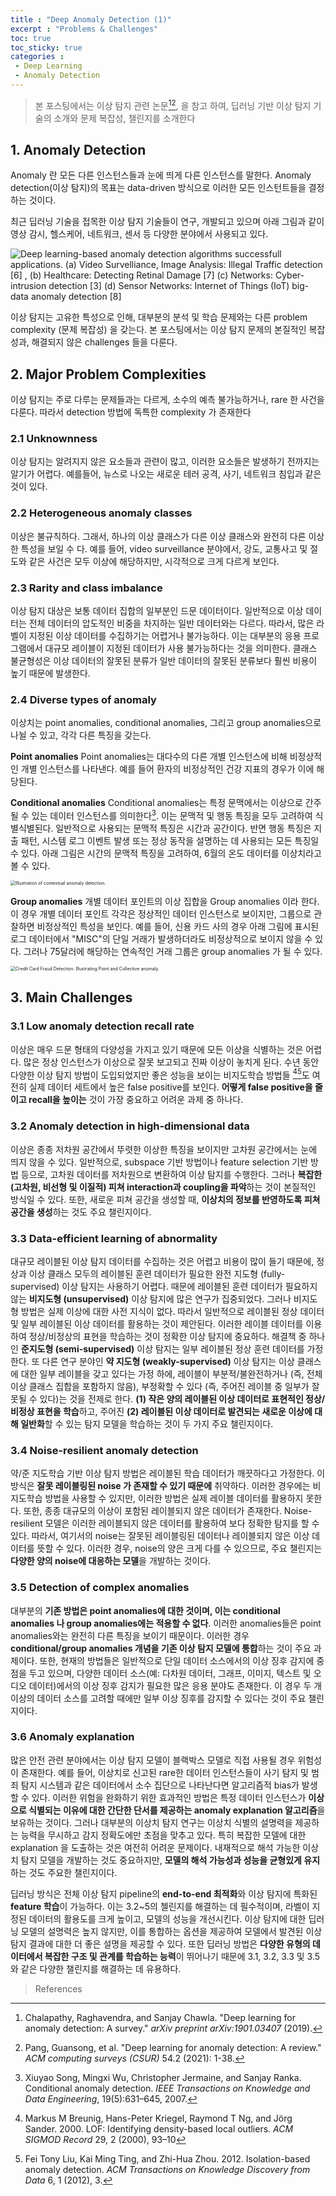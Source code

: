 ```yaml
---
title : "Deep Anomaly Detection (1)"
excerpt : "Problems & Challenges"
toc: true
toc_sticky: true
categories :	
 - Deep Learning
 - Anomaly Detection
---
```


> 본 포스팅에서는 이상 탐지 관련 논문[^1][^2], 을 참고 하여,
> 딥러닝 기반 이상 탐지 기술의 소개와 문제 복잡성, 챌린지를 소개한다



## 1. Anomaly Detection

Anomaly 란 모든 다른 인스턴스들과 눈에 띄게 다른 인스턴스를 말한다. 
Anomaly detection(이상 탐지)의 목표는 data-driven 방식으로 이러한 모든 인스턴트들을 결정하는 것이다. 

최근 딥러닝 기술을 접목한 이상 탐지 기술들이 연구, 개발되고 있으며
아래 그림과 같이 영상 감시, 헬스케어, 네트워크, 센서 등 다양한 분야에서 사용되고 있다. 

![Deep learning-based anomaly detection algorithms successfull applications. (a) Video Survelliance, Image Analysis: Illegal Traffic detection [6] , (b) Healthcare: Detecting Retinal Damage [7] (c) Networks: Cyber-intrusion detection [3] (d) Sensor Networks: Internet of Things (IoT) big-data anomaly detection [8]](https://www.researchgate.net/profile/Raghavendra-Chalapathy/publication/330357393/figure/fig8/AS:715655020023809@1547636861210/Deep-learning-based-anomaly-detection-algorithms-successfull-applications-a-Video.ppm)





이상 탐지는 고유한 특성으로 인해, 대부분의 분석 및 학습 문제와는 다른 problem complexity (문제 복잡성) 을 갖는다. 
본 포스팅에서는 이상 탐지 문제의 본질적인 복잡성과, 해결되지 않은 challenges 들을 다룬다.



## 2. Major Problem Complexities

이상 탐지는 주로 다루는 문제들과는 다르게, 소수의 예측 불가능하거나, rare 한 사건을 다룬다. 
따라서 detection 방법에 독특한 complexity 가 존재한다 

### 2.1 Unknownness

이상 탐지는 알려지지 않은 요소들과 관련이 많고, 이러한 요소들은 발생하기 전까지는 알기가 어렵다. 예를들어,  뉴스로 나오는 새로운 테러 공격, 사기, 네트워크 침입과 같은 것이 있다.

### 2.2 Heterogeneous anomaly classes

이상은 불규칙하다. 그래서, 하나의 이상 클래스가 다른 이상 클래스와 완전히 다른 이상한 특성을 보일 수 다. 예를 들어, video surveillance 분야에서, 강도, 교통사고 및 절도와 같은 사건은 모두 이상에 해당하지만, 시각적으로 크게 다르게 보인다.

### 2.3 Rarity and class imbalance

이상 탐지 대상은 보통 데이터 집합의 일부분인 드문 데이터이다. 일반적으로 이상 데이터는 전체 데이터의 압도적인 비중을 차지하는 일반 데이터와는 다르다. 
따라서, 많은 라벨이 지정된 이상 데이터를 수집하기는 어렵거나 불가능하다. 
이는 대부분의 응용 프로그램에서 대규모 레이블이 지정된 데이터가 사용 불가능하다는 것을 의미한다. 
클래스 불균형성은 이상 데이터의 잘못된 분류가 일반 데이터의 잘못된 분류보다 훨씬 비용이 높기 때문에 발생한다.

### 2.4 Diverse types of anomaly 

이상치는 point anomalies, conditional anomalies, 그리고 group anomalies으로 나뉠 수 있고, 각각 다른 특징을 갖는다. 

**Point anomalies**
Point anomalies는 대다수의 다른 개별 인스턴스에 비해 비정상적인 개별 인스턴스를 나타낸다. 예를 들어 환자의 비정상적인 건강 지표의 경우가 이에 해당된다. 

**Conditional anomalies**
Conditional anomalies는 특정 문맥에서는 이상으로 간주될 수 있는 데이터 인스턴스를 의미한다[^3]. 이는 문맥적 및 행동 특징을 모두 고려하여 식별식별된다. 일반적으로 사용되는 문맥적 특징은 시간과 공간이다. 
반면 행동 특징은 지출 패턴, 시스템 로그 이벤트 발생 또는 정상 동작을 설명하는 데 사용되는 모든 특징일 수 있다. 아래 그림은 시간의 문맥적 특징을 고려하여, 6월의 온도 데이터를 이상치라고 볼 수 있다. 

 

<img src="https://www.researchgate.net/profile/Raghavendra-Chalapathy/publication/330357393/figure/fig5/AS:714814963863553@1547436576453/Illustration-of-contextual-anomaly-detection.ppm" alt="Illustration of contextual anomaly detection." style="zoom:50%;" />



**Group anomalies**
개별 데이터 포인트의 이상 집합을 Group anomalies 이라 한다. 이 경우 개별 데이터 포인트 각각은 정상적인 데이터 인스턴스로 보이지만, 그룹으로 관찰하면 비정상적인 특성을 보인다. 
예를 들어, 신용 카드 사의 경우 아래 그림에 표시된 로그 데이터에서 "MISC"의 단일 거래가 발생하더라도 비정상적으로 보이지 않을 수 있다. 그러나 75달러에 해당하는 연속적인 거래 그룹은 group anomalies 가 될 수 있다. 

<img src="https://www.researchgate.net/profile/Raghavendra-Chalapathy/publication/330357393/figure/fig6/AS:714814963863554@1547436576542/Credit-Card-Fraud-Detection-Illustrating-Point-and-Collective-anomaly.ppm" alt="Credit Card Fraud Detection: Illustrating Point and Collective anomaly." style="zoom:50%;" />



## 3. Main Challenges



### 3.1 Low anomaly detection recall rate

이상은 매우 드문 형태의 다양성을 가지고 있기 때문에 모든 이상을 식별하는 것은 어렵다. 많은 정상 인스턴스가 이상으로 잘못 보고되고 진짜 이상이 놓치게 된다. 수년 동안 다양한 이상 탐지 방법이 도입되었지만 좋은 성능을 보이는 비지도학습 방법들 [^4][^5]도 여전히 실제 데이터 세트에서 높은 false positive를 보인다. **어떻게 false positive을 줄이고 recall을 높이는** 것이 가장 중요하고 어려운 과제 중 하나다.



### 3.2 Anomaly detection in high-dimensional data

이상은 종종 저차원 공간에서 뚜렷한 이상한 특징을 보이지만 고차원 공간에서는 눈에 띄지 않을 수 있다. 
일반적으로, subspace 기반 방법이나 feature selection 기반 방법 등으로, 고차원 데이터를 저차원으로 변환하여 이상 탐지를 수행한다.  그러나 **복잡한 (고차원, 비선형 및 이질적) 피쳐 interaction과 coupling을 파악**하는 것이 본질적인 방식일 수 있다. 또한, 새로운 피쳐 공간을 생성할 때, **이상치의 정보를 반영하도록 피쳐 공간을 생성**하는 것도 주요 챌린지이다. 



### 3.3 Data-efficient learning of abnormality

대규모 레이블된 이상 탐지 데이터를 수집하는 것은 어렵고 비용이 많이 들기 때문에, 정상과 이상 클래스 모두의 레이블된 훈련 데이터가 필요한 완전 지도형 (fully-supervised) 이상 탐지는 사용하기 어렵다. 
때문에 레이블된 훈련 데이터가 필요하지 않는 **비지도형 (unsupervised)** 이상 탐지에 많은 연구가 집중되었다. 그러나 비지도형 방법은 실제 이상에 대한 사전 지식이 없다. 따라서 일반적으로 레이블된 정상 데이터 및 일부 레이블된 이상 데이터를 활용하는 것이 제안된다. 
이러한 레이블 데이터를 이용하여 정상/비정상의 표현을 학습하는 것이 정확한 이상 탐지에 중요하다. 해결책 중 하나인 **준지도형 (semi-supervised)** 이상 탐지는 일부 레이블된 정상 훈련 데이터를 가정한다. 
또 다른 연구 분야인 **약 지도형 (weakly-supervised)** 이상 탐지는 이상 클래스에 대한 일부 레이블을 갖고 있다는 가정 하에, 레이블이 부분적/불완전하거나 (즉, 전체 이상 클래스 집합을 포함하지 않음), 부정확할 수 있다 (즉, 주어진 레이블 중 일부가 잘못될 수 있다)는 것을 전제로 한다. 
**(1) 작은 양의 레이블된 이상 데이터로 표현적인 정상/비정상 표현을 학습**하고, 주어진 **(2) 레이블된 이상 데이터로 발견되는 새로운 이상에 대해 일반화**할 수 있는 탐지 모델을 학습하는 것이 두 가지 주요 챌린지이다.



### 3.4 Noise-resilient anomaly detection

약/준 지도학습 기반 이상 탐지 방법은 레이블된 학습 데이터가 깨끗하다고 가정한다. 
이 방식은 **잘못 레이블링된 noise 가 존재할 수 있기 때문에** 취약하다. 이러한 경우에는 비지도학습 방법을 사용할 수 있지만, 이러한 방법은 실제 레이블 데이터를 활용하지 못한다. 
또한, 종종 대규모의 이상이 포함된 레이블되지 않은 데이터가 존재한다. Noise-resilient 모델은 이러한 레이블되지 않은 데이터를 활용하여 보다 정확한 탐지를 할 수 있다. 따라서, 여기서의 noise는 잘못된 레이블링된 데이터나 레이블되지 않은 이상 데이터를 뜻할 수 있다. 이러한 경우, noise의 양은 크게 다를 수 있으므로, 주요 챌린지는 **다양한 양의 noise에 대응하는 모델**을 개발하는 것이다.



### 3.5 Detection of complex anomalies

대부분의 **기존 방법은 point anomalies에 대한 것이며, 이는 conditional anomalies 나 group anomalies에는 적용할 수 없다**. 이러한 anomalies들은 point anomalies와는 완전히 다른 특징을 보이기 때문이다. 
이러한 경우 **conditional/group anomalies 개념을 기존 이상 탐지 모델에 통합**하는 것이 주요 과제이다. 
또한, 현재의 방법들은 일반적으로 단일 데이터 소스에서의 이상 징후 감지에 중점을 두고 있으며, 다양한 데이터 소스(예: 다차원 데이터, 그래프, 이미지, 텍스트 및 오디오 데이터)에서의 이상 징후 감지가 필요한 많은 응용 분야도 존재한다. 이 경우 두 개 이상의 데이터 소스를 고려할 때에만 일부 이상 징후를 감지할 수 있다는 것이 주요 챌린지이다.



### 3.6 Anomaly explanation

많은 안전 관련 분야에서는 이상 탐지 모델이 블랙박스 모델로 직접 사용될 경우 위험성이 존재한다. 
예를 들어, 이상치로 신고된 rare한 데이터 인스턴스들이 사기 탐지 및 범죄 탐지 시스템과 같은 데이터에서 소수 집단으로 나타난다면 알고리즘적 bias가 발생할 수 있다. 
이러한 위험을 완화하기 위한 효과적인 방법은 특정 데이터 인스턴스가 **이상으로 식별되는 이유에 대한 간단한 단서를 제공하는 anomaly explanation 알고리즘**을 보유하는 것이다. 
그러나 대부분의 이상치 탐지 연구는 이상치 식별의 설명력을 제공하는 능력을 무시하고 감지 정확도에만 초점을 맞추고 있다. 
특히 복잡한 모델에 대한 explanation 을 도출하는 것은 여전히 어려운 문제이다. 내재적으로 해석 가능한 이상치 탐지 모델을 개발하는 것도 중요하지만, **모델의 해석 가능성과 성능을 균형있게 유지**하는 것도 주요한 챌린지이다.



딥러닝 방식은 전체 이상 탐지 pipeline의 **end-to-end 최적화**와 이상 탐지에 특화된 **feature 학습**이 가능하다. 이는 3.2~5의 첼린지를 해결하는 데 필수적이며, 라벨이 지정된 데이터의 활용도를 크게 높이고, 모델의 성능을 개선시킨다. 
이상 탐지에 대한 딥러닝 모델의 설명력은 높지 않지만, 이를 통합하는 옵션을 제공하여 모델에서 발견된 이상 탐지 결과에 대한 더 좋은 설명을 제공할 수 있다. 
또한 딥러닝 방법은 **다양한 유형의 데이터에서 복잡한 구조 및 관계를 학습하는 능력**이 뛰어나기 때문에 3.1, 3.2, 3.3 및 3.5와 같은 다양한 챌린지를 해결하는 데 유용하다. 





> References

[^1]: Chalapathy, Raghavendra, and Sanjay Chawla. "Deep learning for anomaly detection: A survey." *arXiv preprint arXiv:1901.03407* (2019).
[^2]: Pang, Guansong, et al. "Deep learning for anomaly detection: A review." *ACM computing surveys (CSUR)* 54.2 (2021): 1-38.
[^3]: Xiuyao Song, Mingxi Wu, Christopher Jermaine, and Sanjay Ranka. Conditional anomaly detection. *IEEE Transactions on Knowledge and Data Engineering*, 19(5):631–645, 2007. 
[^4]:  Markus M Breunig, Hans-Peter Kriegel, Raymond T Ng, and Jörg Sander. 2000. LOF: Identifying density-based local outliers. *ACM SIGMOD Record* 29, 2 (2000), 93–10
[^5]: Fei Tony Liu, Kai Ming Ting, and Zhi-Hua Zhou. 2012. Isolation-based anomaly detection. *ACM Transactions on Knowledge Discovery from Data* 6, 1 (2012), 3.

 